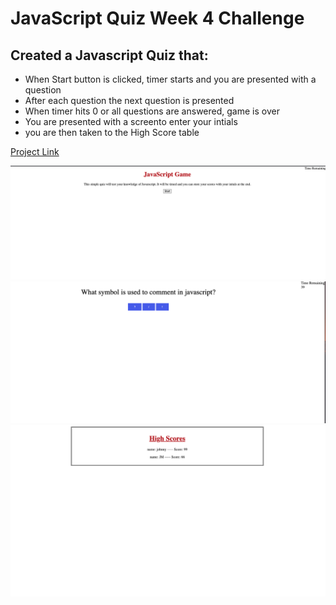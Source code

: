 # JavaScript Quiz Week 4 Challenge

## Created a Javascript Quiz that:

* When Start button is clicked, timer starts and you are presented with a question
* After each question the next question is presented
* When timer hits 0 or all questions are answered, game is over
* You are presented with a screento enter your intials
* you are then taken to the High Score table

[Project Link](https://jmcgown14.github.io/quiz-game/)

![Screen Shot 1](./assets/Quiz-challenge1.png "ScreenShot1")
![Screen Shot 2](./assets/Quiz-Challenge2.png "ScreenShot2")
![Screen Shot 3](./assets/Quiz-Challenge3.png "ScreenShot3")